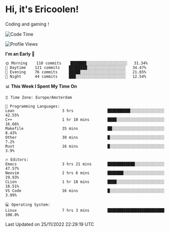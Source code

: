 # Hi, it's Ericoolen!
Coding and gaming！

<!--START_SECTION:waka-->
![Code Time](http://img.shields.io/badge/Code%20Time-536%20hrs%2035%20mins-blue)

![Profile Views](http://img.shields.io/badge/Profile%20Views-5-blue)

**I'm an Early 🐤** 

```text
🌞 Morning    110 commits    ███████░░░░░░░░░░░░░░░░░░   31.34% 
🌆 Daytime    121 commits    ████████░░░░░░░░░░░░░░░░░   34.47% 
🌃 Evening    76 commits     █████░░░░░░░░░░░░░░░░░░░░   21.65% 
🌙 Night      44 commits     ███░░░░░░░░░░░░░░░░░░░░░░   12.54%

```


📊 **This Week I Spent My Time On** 

```text
⌚︎ Time Zone: Europe/Amsterdam

💬 Programming Languages: 
Lean                     3 hrs               ██████████░░░░░░░░░░░░░░░   42.55% 
C++                      1 hr 10 mins        ████░░░░░░░░░░░░░░░░░░░░░   16.66% 
Makefile                 35 mins             ██░░░░░░░░░░░░░░░░░░░░░░░   8.43% 
Other                    30 mins             █░░░░░░░░░░░░░░░░░░░░░░░░   7.2% 
Rust                     16 mins             █░░░░░░░░░░░░░░░░░░░░░░░░   3.9%

🔥 Editors: 
Emacs                    3 hrs 21 mins       ████████████░░░░░░░░░░░░░   47.57% 
Neovim                   2 hrs 6 mins        ███████░░░░░░░░░░░░░░░░░░   29.93% 
CLion                    1 hr 18 mins        ████░░░░░░░░░░░░░░░░░░░░░   18.51% 
VS Code                  16 mins             █░░░░░░░░░░░░░░░░░░░░░░░░   3.99%

💻 Operating System: 
Linux                    7 hrs 3 mins        █████████████████████████   100.0%

```


 Last Updated on 25/11/2022 22:29:19 UTC
<!--END_SECTION:waka-->

